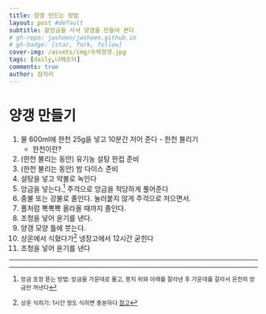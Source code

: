 ```yaml
---
title: 양갱 만드는 방법
layout: post #default
subtitle: 팥앙금을 사서 양갱을 만들어 본다
# gh-repo: jwsheen/jwsheen.github.io
# gh-badge: [star, fork, follow]
cover-img: /assets/img/수제양갱.jpg
tags: [daily,나떼조아]
comments: true
author: 잠자리
---
```


# 양갱 만들기
1. 물 600ml에 한천 25g을 넣고 10분간 저어 준다 - 한천 불리기
    * 한천이란?
2. (한천 불리는 동안) 유기농 설탕 한컵 준비
3. (한천 불리는 동안) 밤 다이스 준비
4. 설탕을 넣고 약불로 녹인다
5. 앙금을 넣는다.[^1] 주걱으로 앙금을 적당하게 풀어준다
6. 중불 또는 강불로 졸인다. 눌러붙지 않게 주걱으로 저으면서.
7. 풀처럼 뽁뽁뽁 올라올 때까지 졸인다.
8. 조청을 넣어 윤기를 낸다.
9. 양갱 모양 틀에 붓는다.
10. 상온에서 식혔다가[^2] 냉장고에서 12시간 굳힌다
11. 조청을 넣어 윤기를 낸다

<!--- 
각주 할 부분<sup>[1](#footnote_1)</sup>
글 뒷 부분에 
<a name="footnote_1">1</a>: 주석에 관한 설명...
--->
***
[^1]: <small>앙금 포장 뜯는 방법: 앙금을 가운데로 몰고, 봉지 위와 아래를 잘라낸 후 가운데를 갈라서 온전히 앙금만 꺼낸다</small>  
[^2]: <small>상온 식히기: 1시간 정도 식히면 충분하다 [참고](https://m.blog.naver.com/ginger907/30134670714)</small>



